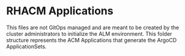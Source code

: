 # RHACM Applications

This files are not GitOps managed and are meant to be created by the 
cluster administrators to initialize the ALM environment.
This folder structure represents the ACM Applications that generate the 
ArgoCD ApplicationSets.
